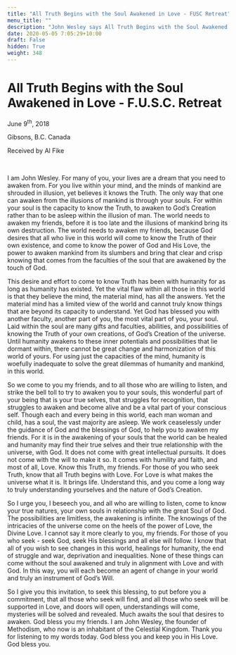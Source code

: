 ```yaml
---
title: "All Truth Begins with the Soul Awakened in Love - FUSC Retreat"
menu_title: ""
description: "John Wesley says All Truth Begins with the Soul Awakened in Love - FUSC Retreat"
date: 2020-05-05 7:05:29+10:00
draft: False
hidden: True
weight: 348
---
```

#  All Truth Begins with the Soul Awakened in Love - F.U.S.C. Retreat

June 9<sup>th</sup>, 2018

Gibsons, B.C. Canada

Received by Al Fike

 

I am John Wesley. For many of you, your lives are a dream that you need to awaken from. For you live within your mind, and the minds of mankind are shrouded in illusion, yet believes it knows the Truth. The only way that one can awaken from the illusions of mankind is through your souls. For within your soul is the capacity to know the Truth, to awaken to God’s Creation rather than to be asleep within the illusion of man. The world needs to awaken my friends, before it is too late and the illusions of mankind bring its own destruction. The world needs to awaken my friends, because God desires that all who live in this world will come to know the Truth of their own existence, and come to know the power of God and His Love, the power to awaken mankind from its slumbers and bring that clear and crisp knowing that comes from the faculties of the soul that are awakened by the touch of God. 

This desire and effort to come to know Truth has been with humanity for as long as humanity has existed. Yet the vital flaw within all those in this world is that they believe  the mind, the material mind, has all the answers. Yet the material mind has a limited view of the world and cannot truly know things that are beyond its capacity to understand. Yet God has blessed you with another faculty, another part of you, the most vital part of you, your soul. Laid within the soul are many gifts and faculties, abilities, and possibilities of knowing the Truth of your own creations, of God’s Creation of the universe. Until humanity awakens to these inner potentials and possibilities that lie dormant within, there cannot be great change and harmonization of this world of yours. For using just the capacities of the mind, humanity is woefully inadequate to solve the great dilemmas of humanity and mankind, in this world. 

So we come to you my friends, and to all those who are willing to listen, and strike the bell toll to try to awaken you to your souls, this wonderful part of your being that is your true selves, that struggles for recognition, that struggles to awaken and become alive and be a vital part of your conscious self. Though each and every being in this world, each man woman and child, has a soul, the vast majority are asleep. We work ceaselessly under the guidance of God and the blessings of God, to help you to awaken my friends. For it is in the awakening of your souls that the world can be healed and humanity may find their true selves and their true relationship with the universe, with God. It does not come with great intellectual pursuits. It does not come with the will to make it so. It comes with humility and faith, and most of all, Love. Know this Truth, my friends. For those of you who seek Truth, know that all Truth begins with Love. For Love is what makes the universe what it is. It brings life. Understand this, and you come a long way to truly understanding yourselves and the nature of God’s Creation. 

So I urge you, I beseech you, and all who are willing to listen, come to know your true natures, your own souls in relationship with the great Soul of God. The possibilities are limitless, the awakening is infinite. The knowings of the intricacies of the universe come on the heels of the power of Love, the Divine Love. I cannot say it more clearly to you, my friends. For those of you who seek - seek God, seek His blessings and all else will follow. I know that all of you wish to see changes in this world, healings for humanity, the end of struggle and war, deprivation and inequalities. None of these things can come without the soul awakened and truly in alignment with Love and with God. In this way, you will each become an agent of change in your world and truly an instrument of God’s Will. 

So I give you this invitation, to seek this blessing, to put before you a commitment, that all those who seek will find, and all those who seek will be supported in Love, and doors will open, understandings will come, mysteries will be solved and revealed. Much awaits the soul that desires to awaken. God bless you my friends. I am John Wesley, the founder of Methodism, who now is an inhabitant of the Celestial Kingdom. Thank you for listening to my words today. God bless you and keep you in His Love. God bless you.

